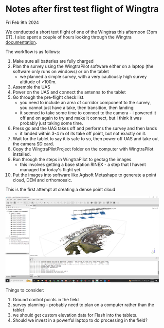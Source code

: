 # Notes after first test flight of Wingtra 

Fri Feb 9th 2024

We conducted a short text flight of one of the Wingtras this afternoon (3pm ET). I also spent a couple of hours looking through the Wingtra [documentation](https://knowledge.wingtra.com/en/1-getting-started-with-wingtraone). 

The workflow is as follows:
1. Make sure all batteries are fully charged
2. Plan the survey using the WingtraPilot software either on a laptop (the software only runs on windows) or on the tablet
    - we planned a simple survey, with a very cautiously high survey altitude of >100m. 
3. Assemble the UAS
4. Power on the UAS and connect the antenna to the tablet
5. Go through the pre-flight check list. 
     - you need to include an area of corridor component to the survey, you cannot just have a take, then transition, then landing
     - it seemed to take some time to connect to the camera - i powered it off and on again to try and make it connect, but I think it was probably just taking some time.  
6. Press go and the UAS takes off and performs the survey and then lands
    - it landed within 3-4 m of its take off point, but not exactly on it.
7. Wait for the tablet to say it is safe to so, then power off UAS and take out the camera SD card. 
8. Copy the WingtraPilotProject folder on the computer with WingtraPilot installed.
9. Run through the steps in WingtraPilot to geotag the images
    - this involves getting a base station RINEX - a step that I havent managed for today's flight yet. 
10. Put the images into software like Agisoft Metashape to generate a point cloud, DEM and orthomosaic.

This is the first attempt at creating a dense point cloud

![First attempt at creating a dense point cloud](../../../../pictures/first_point_cloud.png)

Things to consider:
1. Ground control points in the field
2. survey planning - probably need to plan on a computer rather than the tablet
3. we should get custom elevation data for Flash into the tablets. 
4. Should we invest in a powerful laptop to do processing in the field?

